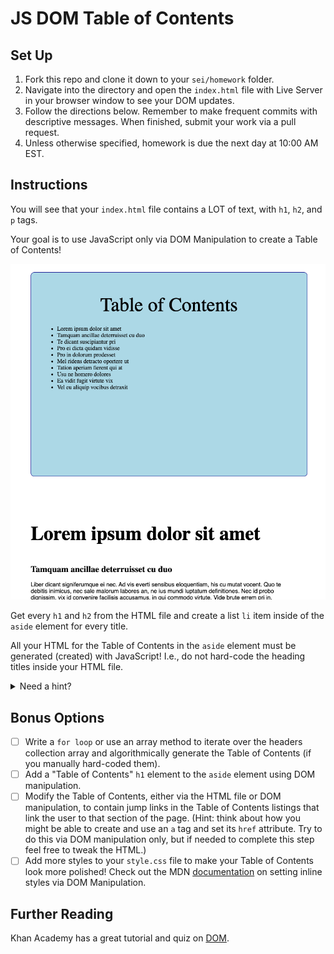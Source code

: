 # JS DOM Table of Contents

## Set Up

1. Fork this repo and clone it down to your `sei/homework` folder.
2. Navigate into the directory and open the `index.html` file with Live Server in your browser window to see your DOM updates.
3. Follow the directions below. Remember to make frequent commits with descriptive messages. When finished, submit your work via a pull request.
4. Unless otherwise specified, homework is due the next day at 10:00 AM EST.

## Instructions

You will see that your `index.html` file contains a LOT of text, with `h1`, `h2`, and `p` tags.

Your goal is to use JavaScript only via DOM Manipulation to create a Table of Contents!

![screenshot of possible output](toc-example.png)

Get every `h1` and `h2` from the HTML file and create a list `li` item inside of the `aside` element for every title.

All your HTML for the Table of Contents in the `aside` element must be generated (created) with JavaScript! I.e., do not hard-code the heading titles inside your HTML file.

<details>
<summary>Need a hint?</summary>

1. First use a DOM method to retrieve or "get" the h1/h2 elements from the DOM by their class name.
2. Then think about how you would use DOM manipluation to add the inner text of those headers to the `aside` element. Hint: Try console.logging your DOM variables to see what is being retrieved!
3. Remember that your Table of Contents should be created from DOM methods inside your `script.js` file, and that you should not directly edit your `index.html` file.
4. **BIG HINT**: Read documentation on appending nodes [here](https://www.w3schools.com/jsref/met_node_appendchild.asp). Focus on using the `createElement` and `appendChild` methods to create a `li`, set its inner text to the heading title, and append it to the right parent element.

</details>

## Bonus Options

-   [ ] Write a `for loop` or use an array method to iterate over the headers collection array and algorithmically generate the Table of Contents (if you manually hard-coded them).
-   [ ] Add a "Table of Contents" `h1` element to the `aside` element using DOM manipulation.
-   [ ] Modify the Table of Contents, either via the HTML file or DOM manipulation, to contain jump links in the Table of Contents listings that link the user to that section of the page. (Hint: think about how you might be able to create and use an `a` tag and set its `href` attribute. Try to do this via DOM manipulation only, but if needed to complete this step feel free to tweak the HTML.)
-   [ ] Add more styles to your `style.css` file to make your Table of Contents look more polished! Check out the MDN [documentation](https://developer.mozilla.org/en-US/docs/Web/API/HTMLElement/style) on setting inline styles via DOM Manipulation.

## Further Reading

Khan Academy has a great tutorial and quiz on [DOM](https://www.khanacademy.org/computing/computer-programming/html-css-js/js-and-the-dom/pt/the-dom-document-object-model).
